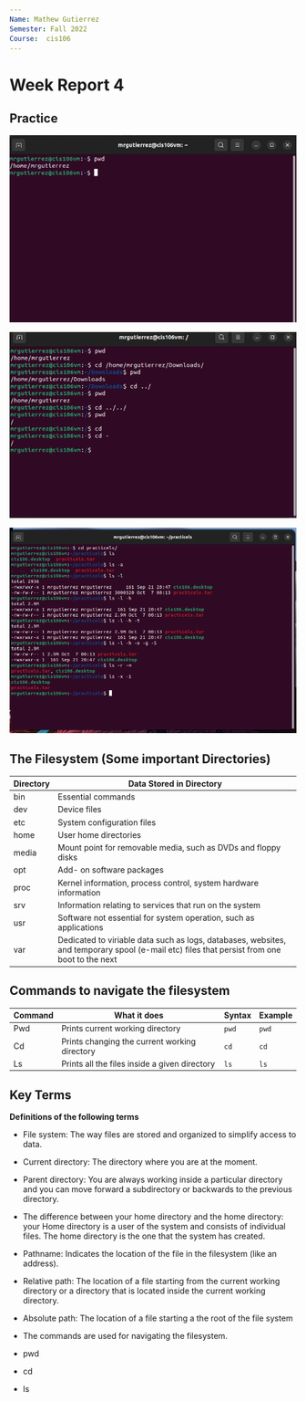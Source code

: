```yaml
---
Name: Mathew Gutierrez
Semester: Fall 2022
Course:  cis106
---
```


# Week Report 4

## Practice

![Pwd](Pwd-practice.png)

![cd](cd-practice.png)

![ls](Ls-practice.png)

## The Filesystem (Some important Directories)

| Directory | Data Stored in Directory                                                                                                                    |
| --------- | ------------------------------------------------------------------------------------------------------------------------------------------- |
| bin       | Essential commands                                                                                                                          |
| dev       | Device files                                                                                                                                |
| etc       | System configuration files                                                                                                                  |
| home      | User home directories                                                                                                                       |
| media     | Mount point for removable media, such as DVDs and floppy disks                                                                              |
| opt       | Add- on software packages                                                                                                                   |
| proc      | Kernel information, process control, system hardware information                                                                            |
| srv       | Information relating to services that run on the system                                                                                     |
| usr       | Software not essential for system operation, such as applications                                                                           |
| var       | Dedicated to viriable data such as logs, databases, websites, and temporary spool (e-mail etc) files that persist from one boot to the next |

## Commands to navigate the filesystem 

| Command | What it does                                  | Syntax | Example |
| ------- | --------------------------------------------- | ------ | ------- |
| Pwd     | Prints current working directory              | `pwd`  | `pwd`   |
| Cd      | Prints changing the current working directory | `cd`   | `cd`    |
| Ls      | Prints all the files inside a given directory | `ls`   | `ls`    |

## Key Terms

**Definitions of the following terms**

* File system: The way files are stored and organized to simplify access to data.

* Current directory: The directory where you are at the moment.

* Parent directory: You are always working inside a particular directory and you can move forward a subdirectory or backwards to the previous directory. 

* The difference between your home directory and the home directory: your Home directory is a user of the system and consists of individual files. The home directory is the one that the system has created. 

* Pathname: Indicates the location of the file in the filesystem (like an address).

* Relative path: The location of a file starting from the current working directory or a directory that is located inside the current working directory.

* Absolute path: The location of a file starting a the root of the file system

* The commands are used for navigating the filesystem.
 * pwd
* cd
* ls
